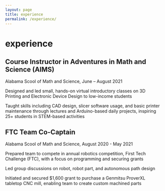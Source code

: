 ```yaml
---
layout: page
title: experience
permalink: /experience/
---
```

<div class="card">
    <div class="card-page">
        <h1 class="post-title">experience</h1>
        <h2 class="ex-title">Course Instructor in Adventures in Math and Science (AIMS)</h2>
        <p class="loc-time">Alabama Scool of Math and Science, June – August 2021</p>
        <p>Designed and led small, hands-on virtual introductory classes on 3D Printing and Electronic Device Design to low-income students</p>
        <p>Taught skills including CAD design, slicer software usage, and basic printer maintenance through lectures and Arduino-based daily projects, inspiring 25+ students in STEM-based activities</p>
        <p></p>
        <h2 class="ex-title">FTC Team Co-Captain</h2>
        <p class="loc-time">Alabama Scool of Math and Science, August 2020 - May 2021</p>
        <p>Prepared team to compete in annual robotics competition, First Tech Challenge (FTC), with a focus on programming and securing grants</p>
        <p>Led group discussions on robot, robot part, and autonomous path design</p>
        <p>Initiated and secured $1,600 grant to purchase a Genmitsu ProverXL tabletop CNC mill, enabling team to create custom machined parts</p>
    </div>
</div>